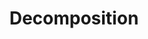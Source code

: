 ---
layout: posts_by_category
categories: decomposition
title: Decomposition
permalink: /category/decomposition
---